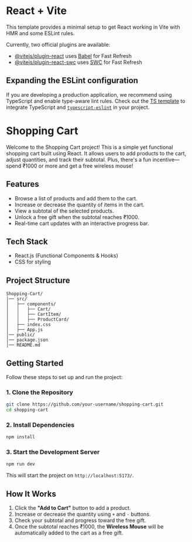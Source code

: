 # React + Vite

This template provides a minimal setup to get React working in Vite with HMR and some ESLint rules.

Currently, two official plugins are available:

- [@vitejs/plugin-react](https://github.com/vitejs/vite-plugin-react/blob/main/packages/plugin-react/README.md) uses [Babel](https://babeljs.io/) for Fast Refresh
- [@vitejs/plugin-react-swc](https://github.com/vitejs/vite-plugin-react-swc) uses [SWC](https://swc.rs/) for Fast Refresh

## Expanding the ESLint configuration

If you are developing a production application, we recommend using TypeScript and enable type-aware lint rules. Check out the [TS template](https://github.com/vitejs/vite/tree/main/packages/create-vite/template-react-ts) to integrate TypeScript and [`typescript-eslint`](https://typescript-eslint.io) in your project.

# Shopping Cart

Welcome to the Shopping Cart project! This is a simple yet functional shopping cart built using React. It allows users to add products to the cart, adjust quantities, and track their subtotal. Plus, there's a fun incentive—spend ₹1000 or more and get a free wireless mouse!

## Features
- Browse a list of products and add them to the cart.
- Increase or decrease the quantity of items in the cart.
- View a subtotal of the selected products.
- Unlock a free gift when the subtotal reaches ₹1000.
- Real-time cart updates with an interactive progress bar.

## Tech Stack
- React.js (Functional Components & Hooks)
- CSS for styling

## Project Structure
```
Shopping-Cart/
│── src/
│   ├── components/
│   │   ├── Cart/
│   │   ├── CartItem/
│   │   ├── ProductCard/
│   ├── index.css
│   ├── App.js
│── public/
│── package.json
│── README.md
```

## Getting Started
Follow these steps to set up and run the project:

### 1. Clone the Repository
```sh
git clone https://github.com/your-username/shopping-cart.git
cd shopping-cart
```

### 2. Install Dependencies
```sh
npm install
```

### 3. Start the Development Server
```sh
npm run dev
```
This will start the project on `http://localhost:5173/`.

## How It Works
1. Click the **"Add to Cart"** button to add a product.
2. Increase or decrease the quantity using `+` and `-` buttons.
3. Check your subtotal and progress toward the free gift.
4. Once the subtotal reaches ₹1000, the **Wireless Mouse** will be automatically added to the cart as a free gift.



